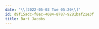 ```yaml
---
date: "\\[2022-05-03 Tue 05:20\\]"
id: d9f15adc-f8ec-4684-8787-9281baf21e3f
title: Bart Jacobs
---
```


